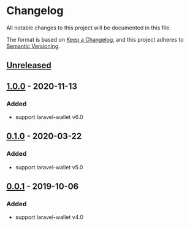 # Changelog
All notable changes to this project will be documented in this file.

The format is based on [Keep a Changelog](https://keepachangelog.com/en/1.0.0/),
and this project adheres to [Semantic Versioning](https://semver.org/spec/v2.0.0.html).

## [Unreleased]

## [1.0.0] - 2020-11-13

### Added
- support laravel-wallet v6.0

## [0.1.0] - 2020-03-22
### Added
- support laravel-wallet v5.0

## [0.0.1] - 2019-10-06
### Added
- support laravel-wallet v4.0

[Unreleased]: https://github.com/bavix/laravel-wallet-swap/compare/1.0.0...develop
[1.0.0]: https://github.com/bavix/laravel-wallet-swap/compare/0.1.0...1.0.0
[0.1.0]: https://github.com/bavix/laravel-wallet-swap/compare/0.0.1...0.1.0
[0.0.1]: https://github.com/bavix/laravel-wallet-swap/compare/d0cf2ceb235b32355f88da43065a8efae594f00e...0.0.1
